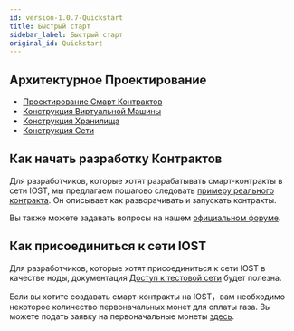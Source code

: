 ```yaml
---
id: version-1.0.7-Quickstart
title: Быстрый старт
sidebar_label: Быстрый старт
original_id: Quickstart
---
```


## Архитектурное Проектирование
- [Проектирование Смарт Контрактов](2-intro-of-iost/Smart-contract.md)
- [Конструкция Виртуальной Машины](2-intro-of-iost/VM.md)   
- [Конструкция Хранилища](2-intro-of-iost/Database.md)   
- [Конструкция Сети](2-intro-of-iost/Network-layer.md)   

## Как начать разработку Контрактов
Для разработчиков, которые хотят разрабатывать смарт-контракты в сети IOST, мы предлагаем пошагово следовать [примеру реального контракта](5-lucky-bet/Design-Tech-data.md). Он описывает как разворачивать и запускать контракты.   

Вы также можете задавать вопросы на нашем [официальном форуме](https://forum.iost.io).


## Как присоединиться к сети IOST
Для разработчиков, которые хотят присоединиться к сети IOST в качестве ноды, документация [Доступ к тестовой сети](4-running-iost-node/Deployment.md) будет полезна.

Если вы хотите создавать смарт-контракты на IOST，вам необходимо некоторое количество первоначальных монет для оплаты газа. Вы можете подать заявку на первоначальные монеты  [здесь](4-running-iost-node/Faucet.md).
